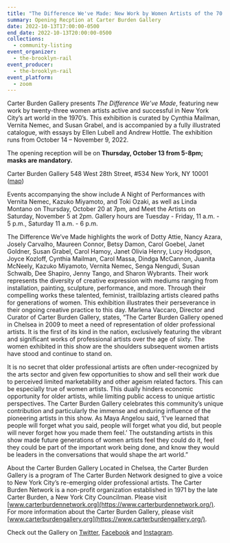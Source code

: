 ```yaml
---
title: "The Difference We've Made: New Work by Women Artists of the 70’s"
summary: Opening Recption at Carter Burden Gallery
date: 2022-10-13T17:00:00-0500
end_date: 2022-10-13T20:00:00-0500
collections:
  - community-listing
event_organizer:
  - the-brooklyn-rail
event_producer:
  - the-brooklyn-rail
event_platform:
  - zoom
---
```

Carter Burden Gallery presents *The Difference We’ve Made*, featuring new work by twenty-three women artists active and successful in New York City’s art world in the 1970’s. This exhibition is curated by Cynthia Mailman, Vernita Nemec, and Susan Grabel, and is accompanied by a fully illustrated catalogue, with essays by Ellen Lubell and Andrew Hottle. The exhibition runs from October 14 – November 9, 2022. 

The opening reception will be on **Thursday, October 13 from 5-8pm; masks are mandatory.**

Carter Burden Gallery
548 West 28th Street, #534
New York, NY 10001
([map](https://g.page/CarterBurdenGallery?share))

Events accompanying the show include A Night of Performances with Vernita Nemec, Kazuko Miyamoto, and Toki Ozaki, as well as Linda Montano on Thursday, October 20 at 7pm, and Meet the Artists on Saturday, November 5 at 2pm. Gallery hours are Tuesday - Friday, 11 a.m. - 5 p.m., Saturday 11 a.m. - 6 p.m.

The Difference We’ve Made highlights the work of Dotty Attie, Nancy Azara, Josely Carvalho, Maureen Connor, Betsy Damon, Carol Goebel, Janet Goldner, Susan Grabel, Carol Hamoy, Janet Olivia Henry, Lucy Hodgson, Joyce Kozloff, Cynthia Mailman, Carol Massa, Dindga McCannon, Juanita McNeely, Kazuko Miyamoto, Vernita Nemec, Senga Nengudi, Susan Schwalb, Dee Shapiro, Jenny Tango, and Sharon Wybrants. Their work represents the diversity of creative expression with mediums ranging from installation, painting, sculpture, performance, and more. Through their compelling works these talented, feminist, trailblazing artists cleared paths for generations of women. This exhibition illustrates their perseverance in their ongoing creative practice to this day. Marlena Vaccaro, Director and Curator of Carter Burden Gallery, states, “The Carter Burden Gallery opened in Chelsea in 2009 to meet a need of representation of older professional artists. It is the first of its kind in the nation, exclusively featuring the vibrant and significant works of professional artists over the age of sixty. The women exhibited in this show are the shoulders subsequent women artists have stood and continue to stand on.

It is no secret that older professional artists are often under-recognized by the arts sector and given few opportunities to show and sell their work due to perceived limited marketability and other ageism related factors. This can be especially true of women artists. This dually hinders economic opportunity for older artists, while limiting public access to unique artistic perspectives. The Carter Burden Gallery celebrates this community’s unique contribution and particularly the immense and enduring influence of the pioneering artists in this show. As Maya Angelou said, ‘I've learned that people will forget what you said, people will forget what you did, but people will never forget how you made them feel.’ The outstanding artists in this show made future generations of women artists feel they could do it, feel they could be part of the important work being done, and know they would be leaders in the conversations that would shape the art world.”

About the Carter Burden Gallery
Located in Chelsea, the Carter Burden Gallery is a program of The Carter Burden Network designed to give a voice to New York City’s re-emerging older professional artists. The Carter Burden Network is a non-profit organization established in 1971 by the late Carter Burden, a New York City Councilman. Please visit [www.carterburdennetwork.org](https://www.carterburdennetwork.org/). For more information about the Carter Burden Gallery, please visit
[www.carterburdengallery.org](https://www.carterburdengallery.org/). 

Check out the Gallery on [Twitter](https://twitter.com/CBurdenGallery), [Facebook](https://www.facebook.com/CarterBurdenGallery) and [Instagram](https://www.instagram.com/carter_burden_gallery/).